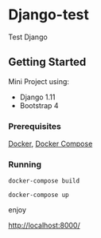 # Django-test

Test Django

## Getting Started

Mini Project using:
- Django 1.11
- Bootstrap 4

### Prerequisites

[Docker](https://docs.docker.com/install/), [Docker Compose](https://docs.docker.com/compose/install/)

### Running

```
docker-compose build
```

```
docker-compose up
```
enjoy

[http://localhost:8000/](http://localhost:8000/)
